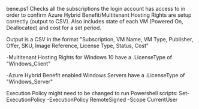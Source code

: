 bene.ps1
Checks all the subscriptions the login account has access to in order to confirm Azure Hybrid Benefit/Multitenant Hosting Rights are setup correctly (output to CSV). Also includes state of each VM (Powered On, Deallocated) and cost for a set period.

Output is a CSV in the format "Subscription, VM Name, VM Type, Publisher, Offer, SKU, Image Reference, License Type, Status, Cost"

-Multitenant Hosting Rights for Windows 10 have a .LicenseType of "Windows_Client"

-Azure Hybrid Benefit enabled Windows Servers have a .LicenseType of "Windows_Server"

Execution Policy might need to be changed to run Powershell scripts:
Set-ExecutionPolicy -ExecutionPolicy RemoteSigned -Scope CurrentUser

